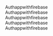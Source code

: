 Authappwithfirebase  
Authappwithfirebase  
Authappwithfirebase  
Authappwithfirebase  
Authappwithfirebase  
